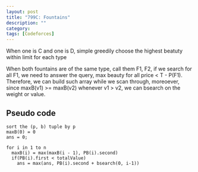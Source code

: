 ```yaml
---
layout: post
title: "799C: Fountains"
description: ""
category: 
tags: [Codeforces]
---
```


When one is C and one is D, simple greedily choose the highest beatuty within limit for each type

When both fountains are of the same type, call them F1, F2, if we search for all F1, we need to answer the query, max beauty for all price <
T - P(F1). Therefore, we can build such array while we scan through, moreoever, since maxB(v1) >= maxB(v2) whenever v1 > v2, we can bsearch
on the weight or value.



Pseudo code
------------
```
sort the (p, b) tuple by p
maxB(0) = 0
ans = 0;

for i in 1 to n
  maxB(i) = max(maxB(i - 1), PB(i).second) 
  if(PB(i).first < totalValue)
    ans = max(ans, PB(i).second + bsearch(0, i-1)) 

``` 
